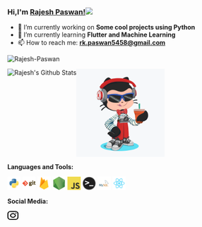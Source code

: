 ### Hi,I'm [ Rajesh Paswan!](https://www.linkedin.com/in/rajeshpaswan)<img src="https://media.giphy.com/media/hvRJCLFzcasrR4ia7z/giphy.gif" width="25px">
- 🔭 I’m currently working on **Some cool projects using Python**
- 🌱 I’m currently learning **Flutter and Machine Learning**
- 📫 How to reach me: **rk.paswan5458@gmail.com** 
<p align="left"> <img src="https://komarev.com/ghpvc/?username=rajesh545862" alt="Rajesh-Paswan" /> </p>
<img align="left" alt="Rajesh's Github Stats" src="https://github-readme-stats.vercel.app/api?username=rajesh545862&show_icons=true&hide_border=true" />

<p>
  <img  align='center' width="200" src="https://github.com/rajesh545862/rajesh545862/blob/master/octocat.png">
</p>

**Languages and Tools:**

<code><img height="30" src="https://raw.githubusercontent.com/github/explore/80688e429a7d4ef2fca1e82350fe8e3517d3494d/topics/python/python.png"></code>
<code><img height="30" src="https://raw.githubusercontent.com/github/explore/80688e429a7d4ef2fca1e82350fe8e3517d3494d/topics/git/git.png"></code>
<code><img height="30" src="https://raw.githubusercontent.com/github/explore/80688e429a7d4ef2fca1e82350fe8e3517d3494d/topics/firebase/firebase.png"></code>
<code><img height="30" src="https://raw.githubusercontent.com/github/explore/80688e429a7d4ef2fca1e82350fe8e3517d3494d/topics/nodejs/nodejs.png"></code>
<code><img height="30" src="https://raw.githubusercontent.com/github/explore/80688e429a7d4ef2fca1e82350fe8e3517d3494d/topics/javascript/javascript.png"></code>
<code><img height="30" src="https://raw.githubusercontent.com/github/explore/80688e429a7d4ef2fca1e82350fe8e3517d3494d/topics/terminal/terminal.png"></code>
<code><img height="30" src="https://raw.githubusercontent.com/github/explore/80688e429a7d4ef2fca1e82350fe8e3517d3494d/topics/mysql/mysql.png"></code>
<code><img height="30" src="https://raw.githubusercontent.com/github/explore/80688e429a7d4ef2fca1e82350fe8e3517d3494d/topics/react/react.png"></code>

**Social Media:**

<a href="https://instagram.com/rajesh.codes_" target="blank"><img align="center" src="https://github.com/rajesh545862/rajesh545862/blob/master/instagram.svg" alt="rajesh.codes_" height="20" width="25" /></a>

